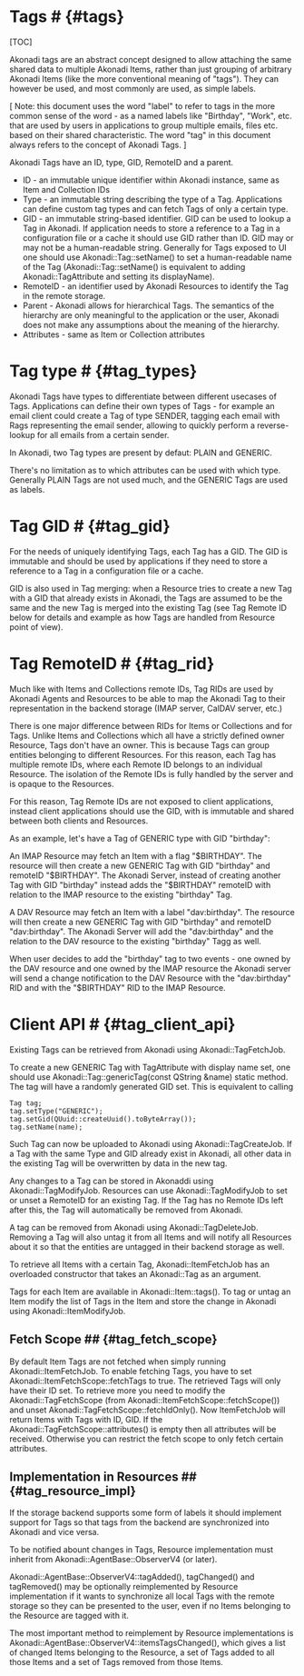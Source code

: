 # Tags # {#tags}

[TOC]

Akonadi tags are an abstract concept designed to allow attaching the same shared
data to multiple Akonadi Items, rather than just grouping of arbitrary Akonadi Items
(like the more conventional meaning of "tags"). They can however be used, and most
commonly are used, as simple labels.

[ Note: this document uses the word "label" to refer to tags in the more common sense
  of the word - as a named labels like "Birthday", "Work", etc. that are used by users
  in applications to group multiple emails, files etc. based on their shared characteristic.
  The word "tag" in this document always refers to the concept of Akonadi Tags. ]


Akonadi Tags have an ID, type, GID, RemoteID and a parent.

* ID - an immutable unique identifier within Akonadi instance, same as Item and Collection IDs
* Type - an immutable string describing the type of a Tag. Applications can define custom tag
  types and can fetch Tags of only a certain type.
* GID - an immutable string-based identifier. GID can be used to lookup a Tag in Akonadi. If
  application needs to store a reference to a Tag in a configuration file or a cache it should
  use GID rather than ID. GID may or may not be a human-readable string. Generally for Tags
  exposed to UI one should use Akonadi::Tag::setName() to set a human-readable name of the Tag
  (Akonadi::Tag::setName() is equivalent to adding Akonadi::TagAttribute and setting its displayName).
* RemoteID - an identifier used by Akonadi Resources to identify the Tag in the remote storage.
* Parent - Akonadi allows for hierarchical Tags. The semantics of the hierarchy are only meaningful
  to the application or the user, Akonadi does not make any assumptions about the meaning of the
  hierarchy.
* Attributes - same as Item or Collection attributes

# Tag type # {#tag_types} 

Akonadi Tags have types to differentiate between different usecases of Tags.
Applications can define their own types of Tags - for example an email client
could create a Tag of type SENDER, tagging each email with Rags representing
the email sender, allowing to quickly perform a reverse-lookup for all emails
from a certain sender.

In Akonadi, two Tag types are present by defaut: PLAIN and GENERIC.

There's no limitation as to which attributes can be used with which type. Generally
PLAIN Tags are not used much, and the GENERIC Tags are used as labels.


# Tag GID # {#tag_gid}

For the needs of uniquely identifying Tags, each Tag has a GID. The GID is immutable
and should be used by applications if they need to store a reference to a Tag in
a configuration file or a cache.

GID is also used in Tag merging: when a Resource tries to create a new Tag with a
GID that already exists in Akonadi, the Tags are assumed to be the same and the
new Tag is merged into the existing Tag (see Tag Remote ID below for details and
example as how Tags are handled from Resource point of view).



# Tag RemoteID # {#tag_rid}

Much like with Items and Collections remote IDs, Tag RIDs are used by Akonadi Agents
and Resources to be able to map the Akonadi Tag to their representation in the
backend storage (IMAP server, CalDAV server, etc.)

There is one major difference between RIDs for Items or Collections and for Tags.
Unlike Items and Collections which all have a strictly defined owner Resource,
Tags don't have an owner. This is because Tags can group entities belonging to
different Resources. For this reason, each Tag has multiple remote IDs, where
each Remote ID belongs to an individual Resource. The isolation of the Remote IDs
is fully handled by the server and is opaque to the Resources.

For this reason, Tag Remote IDs are not exposed to client applications, instead
client applications should use the GID, with is immutable and shared between
both clients and Resources.


As an example, let's have a Tag of GENERIC type with GID "birthday":

An IMAP Resource may fetch an Item with a flag "$BIRTHDAY". The resource will then
create a new GENERIC Tag with GID "birthday" and remoteID "$BIRTHDAY". The
Akonadi Server, instead of creating another Tag with GID "birthday" instead
adds the "$BIRTHDAY" remoteID with relation to the IMAP resource to the existing
"birthday" Tag.

A DAV Resource may fetch an Item with a label "dav:birthday". The resource will
then create a new GENERIC Tag with GID "birthday" and remoteID "dav:birthday".
The Akonadi Server will add the "dav:birthday" and the relation to the DAV resource
to the existing "birthday" Tagg as well.

When user decides to add the "birthday" tag to two  events - one owned by the DAV
resource and one owned by the IMAP resource the Akonadi server will send a change
notification to the DAV Resource with the "dav:birthday" RID and with the "$BIRTHDAY"
RID to the IMAP Resource.


# Client API # {#tag_client_api}

Existing Tags can be retrieved from Akonadi using Akonadi::TagFetchJob.

To create a new GENERIC Tag with TagAttribute with display name set, one should use
Akonadi::Tag::genericTag(const QString &name) static method. The tag will have a
randomly generated GID set. This is equivalent to
calling

~~~~~~~~~~~~~{.cpp}
Tag tag;
tag.setType("GENERIC");
tag.setGid(QUuid::createUuid().toByteArray());
tag.setName(name);
~~~~~~~~~~~~~


Such Tag can now be uploaded to Akonadi using Akonadi::TagCreateJob. If a Tag with
the same Type and GID already exist in Akonadi, all other data in the existing
Tag will be overwritten by data in the new tag.

Any changes to a Tag can be stored in Akonaddi using Akonadi::TagModifyJob. Resources
can use Akonadi::TagModifyJob to set or unset a RemoteID for an existing Tag. If the
Tag has no Remote IDs left after this, the Tag will automatically be removed from
Akonadi.

A tag can be removed from Akonadi using Akonadi::TagDeleteJob. Removing a Tag
will also untag it from all Items and will notify all Resources about it so
that the entities are untagged in their backend storage as well.

To retrieve all Items with a certain Tag, Akonadi::ItemFetchJob has an overloaded
constructor that takes an Akonadi::Tag as an argument.

Tags for each Item are available in Akonadi::Item::tags(). To tag or untag an Item
modify the list of Tags in the Item and store the change in Akonadi using
Akonadi::ItemModifyJob.


## Fetch Scope ## {#tag_fetch_scope}

By default Item Tags are not fetched when simply running Akonadi::ItemFetchJob. To
enable fetching Tags, you have to set Akonadi::ItemFetchScope::fetchTags to true.
The retrieved Tags will only have their ID set. To retrieve more you need to modify
the Akonadi::TagFetchScope (from Akonadi::ItemFetchScope::fetchScope()) and unset
Akonadi::TagFetchScope::fetchIdOnly(). Now ItemFetchJob will return Items with Tags
with ID, GID. If the Akonadi::TagFetchScope::attributes() is empty then all attributes
will be received. Otherwise you can restrict the fetch scope to only fetch certain
attributes.


## Implementation in Resources ## {#tag_resource_impl}

If the storage backend supports some form of labels it should implement support for Tags
so that tags from the backend are synchronized into Akonadi and vice versa.

To be notified abount changes in Tags, Resource implementation must inherit from
Akonadi::AgentBase::ObserverV4 (or later). 

Akonadi::AgentBase::ObserverV4::tagAdded(), tagChanged() and tagRemoved() may be
optionally reimplemented by Resource implementation if it wants to synchronize
all local Tags with the remote storage so they can be presented to the user, even
if no Items belonging to the Resource are tagged with it.

The most important method to reimplement by Resource implementations is
Akonadi::AgentBase::ObserverV4::itemsTagsChanged(), which gives a list of changed
Items belonging to the Resource, a set of Tags added to all those Items and a set
of Tags removed from those Items.

